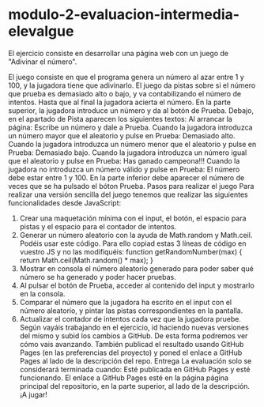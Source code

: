# modulo-2-evaluacion-intermedia-elevalgue

El ejercicio consiste en desarrollar una página web con un juego de "Adivinar el número".

El juego consiste en que el programa genera un número al azar entre 1 y 100, y la jugadora tiene que
adivinarlo. El juego da pistas sobre si el número que prueba es demasiado alto o bajo, y va contabilizando el
número de intentos. Hasta que al final la jugadora acierta el número.
En la parte superior, la jugadora introduce un número y da al botón de Prueba.
Debajo, en el apartado de Pista aparecen los siguientes textos:
Al arrancar la página: Escribe un número y dale a Prueba.
Cuando la jugadora introduzca un número mayor que el aleatorio y pulse en Prueba: Demasiado
alto.
Cuando la jugadora introduzca un número menor que el aleatorio y pulse en Prueba: Demasiado
bajo.
Cuando la jugadora introduzca un número igual que el aleatorio y pulse en Prueba: Has ganado
campeona!!!
Cuando la jugadora no introduzca un número válido y pulse en Prueba: El número debe estar
entre 1 y 100.
En la parte inferior debe aparecer el número de veces que se ha pulsado el bóton Prueba.
Pasos para realizar el juego
Para realizar una versión sencilla del juego tenemos que realizar las siguientes funcionalidades desde
JavaScript:
1. Crear una maquetación mínima con el input, el botón, el espacio para pistas y el espacio para el
contador de intentos.
2. Generar un número aleatorio con la ayuda de Math.random y Math.ceil. Podéis usar este código. Para
ello copiad estas 3 líneas de código en vuestro JS y no las modifiquéis:
function getRandomNumber(max) {
return Math.ceil(Math.random() * max);
}
3. Mostrar en consola el número aleatorio generado para poder saber qué número se ha generado y
poder hacer pruebas.
4. Al pulsar el botón de Prueba, acceder al contenido del input y mostrarlo en la consola.
5. Comparar el número que la jugadora ha escrito en el input con el número aleatorio, y pintar las pistas
correspondientes en la pantalla.
6. Actualizar el contador de intentos cada vez que la jugadora pruebe.
Según vayáis trabajando en el ejercicio, id haciendo nuevas versiones del mismo y subid los cambios a
GitHub. De esta forma podremos ver cómo vais avanzando. También publicad el resultado usando GitHub
Pages (en las preferencias del proyecto) y poned el enlace a GitHub Pages al lado de la descripción del repo.
Entrega
La evaluación solo se considerará terminada cuando:
Esté publicada en GitHub Pages y esté funcionando.
El enlace a GitHub Pages esté en la página página principal del repositorio, en la parte superior, al lado
de la descripción.
¡A jugar!
